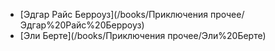 * [Эдгар Райс Берроуз](/books/Приключения прочее/Эдгар%20Райс%20Берроуз)
* [Эли Берте](/books/Приключения прочее/Эли%20Берте)